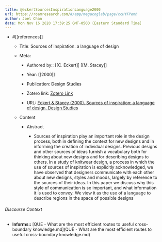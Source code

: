 ```yaml
---
title: @eckertSourcesInspirationLanguage2000
url: https://roamresearch.com/#/app/megacoglab/page/ccHYFPemh
author: Joel Chan
date: Mon Nov 16 2020 17:39:25 GMT-0500 (Eastern Standard Time)
---
```


- #[[references]]

    - Title: Sources of inspiration: a language of design

    - Meta:

        - Authored by:: [[C. Eckert]] [[M. Stacey]]

        - Year: [[2000]]

        - Publication: Design Studies

        - Zotero link: [Zotero Link](zotero://select/items/1_VDE7KP2E)

        - URL: [Eckert & Stacey (2000). Sources of inspiration: a language of design. Design Studies](undefined)

    - Content

        - Abstract

            - Sources of inspiration play an important role in the design process, both in defining the context for new designs and in informing the creation of individual designs. Previous designs and other sources of ideas furnish a vocabulary both for thinking about new designs and for describing designs to others. In a study of knitwear design, a process in which the use of sources of inspiration is explicitly acknowledged, we have observed that designers communicate with each other about new designs, styles and moods, largely by reference to the sources of their ideas. In this paper we discuss why this style of communication is so important, and what information it is used to convey. We view it as the use of a language to describe regions in the space of possible designs

###### Discourse Context

- **Informs::** [QUE - What are the most efficient routes to useful cross-boundary knowledge.md](QUE - What are the most efficient routes to useful cross-boundary knowledge.md)
